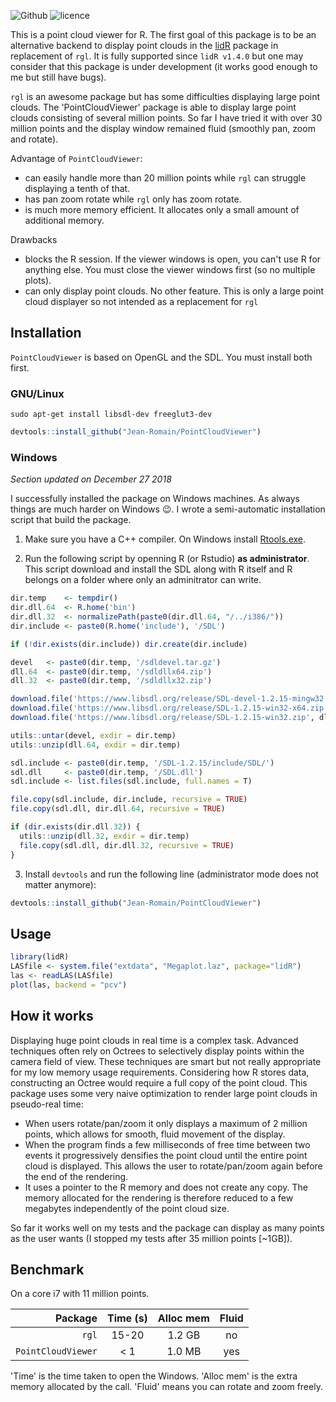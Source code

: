 ![Github](https://img.shields.io/badge/Github-0.1.0-green.svg) ![licence](https://img.shields.io/badge/Licence-GPL--3-blue.svg)

This is a point cloud viewer for R. The first goal of this package is to be an alternative backend to display point clouds in the [lidR](https://github.com/Jean-Romain/lidR) package in replacement of `rgl`. It is fully supported since `lidR v1.4.0` but one may consider that this package is under development (it works good enough to me but still have bugs).

`rgl` is an awesome package but has some difficulties displaying large point clouds. The 'PointCloudViewer' package is able to display large point clouds consisting of several million points. So far I have tried it with over 30 million points and the display window remained fluid (smoothly pan, zoom and rotate).

Advantage of `PointCloudViewer`:

* can easily handle more than 20 million points while `rgl` can struggle displaying a tenth of that.
* has pan zoom rotate while `rgl` only has zoom rotate.
* is much more memory efficient. It allocates only a small amount of additional memory.

Drawbacks

* blocks the R session. If the viewer windows is open, you can't use R for anything else. You must close the viewer windows first (so no multiple plots).
* can only display point clouds. No other feature. This is only a large point cloud displayer so not intended as a replacement for `rgl`

## Installation

`PointCloudViewer` is based on OpenGL and the SDL. You must install both first.

### GNU/Linux

```
sudo apt-get install libsdl-dev freeglut3-dev
```

```r
devtools::install_github("Jean-Romain/PointCloudViewer")
```

### Windows

*Section updated on December 27 2018*

I successfully installed the package on Windows machines. As always things are much harder on Windows :wink:. I wrote a semi-automatic installation script that build the package.

1. Make sure you have a C++ compiler. On Windows install [Rtools.exe](https://cran.r-project.org/bin/windows/Rtools/).

2. Run the following script by openning R (or Rstudio) **as administrator**. This script download and install the SDL along with R itself and R belongs on a folder where only an adminitrator can write.

```r
dir.temp    <- tempdir()
dir.dll.64  <- R.home('bin')
dir.dll.32  <- normalizePath(paste0(dir.dll.64, "/../i386/"))
dir.include <- paste0(R.home('include'), '/SDL')

if (!dir.exists(dir.include)) dir.create(dir.include)

devel   <- paste0(dir.temp, '/sdldevel.tar.gz')
dll.64  <- paste0(dir.temp, '/sdldllx64.zip')
dll.32  <- paste0(dir.temp, '/sdldllx32.zip')

download.file('https://www.libsdl.org/release/SDL-devel-1.2.15-mingw32.tar.gz', devel)
download.file('https://www.libsdl.org/release/SDL-1.2.15-win32-x64.zip', dll.64)
download.file('https://www.libsdl.org/release/SDL-1.2.15-win32.zip', dll.32)

utils::untar(devel, exdir = dir.temp) 
utils::unzip(dll.64, exdir = dir.temp)

sdl.include <- paste0(dir.temp, '/SDL-1.2.15/include/SDL/')
sdl.dll     <- paste0(dir.temp, '/SDL.dll')
sdl.include <- list.files(sdl.include, full.names = T)

file.copy(sdl.include, dir.include, recursive = TRUE)
file.copy(sdl.dll, dir.dll.64, recursive = TRUE)

if (dir.exists(dir.dll.32)) {
  utils::unzip(dll.32, exdir = dir.temp)
  file.copy(sdl.dll, dir.dll.32, recursive = TRUE)
}
```

3. Install `devtools` and run the following line (administrator mode does not matter anymore):

```r
devtools::install_github("Jean-Romain/PointCloudViewer")
```

## Usage

```r
library(lidR)
LASfile <- system.file("extdata", "Megaplot.laz", package="lidR")
las <- readLAS(LASfile)
plot(las, backend = "pcv")
```

## How it works
 
Displaying huge point clouds in real time is a complex task. Advanced techniques often rely on Octrees to selectively display points within the camera field of view. These techniques are smart but not really appropriate for my low memory usage requirements. Considering how R stores data, constructing an Octree would require a full copy of the point cloud. This package uses some very naive optimization to render large point clouds in pseudo-real time:
 
* When users rotate/pan/zoom it only displays a maximum of 2 million points, which allows for smooth, fluid movement of the display.
* When the program finds a few milliseconds of free time between two events it progressively densifies the point cloud until the entire point cloud is displayed. This allows the user to rotate/pan/zoom again before the end of the rendering.
* It uses a pointer to the R memory and does not create any copy. The memory allocated for the rendering is therefore reduced to a few megabytes independently of the point cloud size.
 
So far it works well on my tests and the package can display as many points as the user wants (I stopped my tests after 35 million points [~1GB]).

## Benchmark

On a core i7 with 11 million points.

| Package            | Time (s)      | Alloc mem | Fluid |
| ------------------:|:-------------:| :--------:|:-----:|
| `rgl`              | 15-20         | 1.2 GB    | no    |
| `PointCloudViewer` | < 1           | 1.0 MB    | yes   |

'Time' is the time taken to open the Windows. 'Alloc mem' is the extra memory allocated by the call. 'Fluid' means you can rotate and zoom freely.
